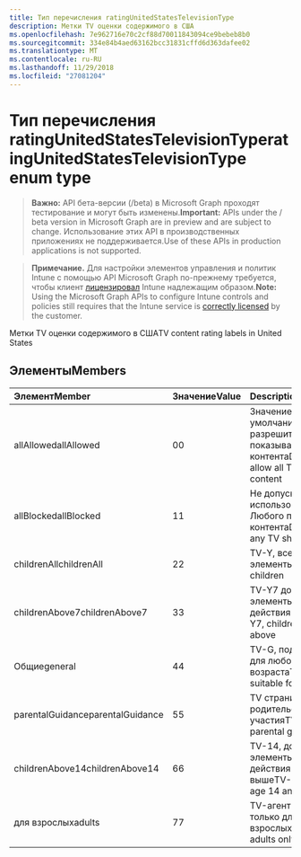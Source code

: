 ```yaml
---
title: Тип перечисления ratingUnitedStatesTelevisionType
description: Метки TV оценки содержимого в США
ms.openlocfilehash: 7e962716e70c2cf88d70011843094ce9bebeb8b0
ms.sourcegitcommit: 334e84b4aed63162bcc31831cffd6d363dafee02
ms.translationtype: MT
ms.contentlocale: ru-RU
ms.lasthandoff: 11/29/2018
ms.locfileid: "27081204"
---
```

# <a name="ratingunitedstatestelevisiontype-enum-type"></a><span data-ttu-id="ccd99-103">Тип перечисления ratingUnitedStatesTelevisionType</span><span class="sxs-lookup"><span data-stu-id="ccd99-103">ratingUnitedStatesTelevisionType enum type</span></span>

> <span data-ttu-id="ccd99-104">**Важно:** API бета-версии (/beta) в Microsoft Graph проходят тестирование и могут быть изменены.</span><span class="sxs-lookup"><span data-stu-id="ccd99-104">**Important:** APIs under the / beta version in Microsoft Graph are in preview and are subject to change.</span></span> <span data-ttu-id="ccd99-105">Использование этих API в производственных приложениях не поддерживается.</span><span class="sxs-lookup"><span data-stu-id="ccd99-105">Use of these APIs in production applications is not supported.</span></span>

> <span data-ttu-id="ccd99-106">**Примечание.** Для настройки элементов управления и политик Intune с помощью API Microsoft Graph по-прежнему требуется, чтобы клиент [лицензировал](https://go.microsoft.com/fwlink/?linkid=839381) Intune надлежащим образом.</span><span class="sxs-lookup"><span data-stu-id="ccd99-106">**Note:** Using the Microsoft Graph APIs to configure Intune controls and policies still requires that the Intune service is [correctly licensed](https://go.microsoft.com/fwlink/?linkid=839381) by the customer.</span></span>

<span data-ttu-id="ccd99-107">Метки TV оценки содержимого в США</span><span class="sxs-lookup"><span data-stu-id="ccd99-107">TV content rating labels in United States</span></span>
## <a name="members"></a><span data-ttu-id="ccd99-108">Элементы</span><span class="sxs-lookup"><span data-stu-id="ccd99-108">Members</span></span>
|<span data-ttu-id="ccd99-109">Элемент</span><span class="sxs-lookup"><span data-stu-id="ccd99-109">Member</span></span>|<span data-ttu-id="ccd99-110">Значение</span><span class="sxs-lookup"><span data-stu-id="ccd99-110">Value</span></span>|<span data-ttu-id="ccd99-111">Description</span><span class="sxs-lookup"><span data-stu-id="ccd99-111">Description</span></span>|
|:---|:---|:---|
|<span data-ttu-id="ccd99-112">allAllowed</span><span class="sxs-lookup"><span data-stu-id="ccd99-112">allAllowed</span></span>|<span data-ttu-id="ccd99-113">0</span><span class="sxs-lookup"><span data-stu-id="ccd99-113">0</span></span>|<span data-ttu-id="ccd99-114">Значение по умолчанию, разрешить всем TV показывает контента</span><span class="sxs-lookup"><span data-stu-id="ccd99-114">Default value, allow all TV shows content</span></span>|
|<span data-ttu-id="ccd99-115">allBlocked</span><span class="sxs-lookup"><span data-stu-id="ccd99-115">allBlocked</span></span>|<span data-ttu-id="ccd99-116">1</span><span class="sxs-lookup"><span data-stu-id="ccd99-116">1</span></span>|<span data-ttu-id="ccd99-117">Не допускайте использование Любого показывает контента</span><span class="sxs-lookup"><span data-stu-id="ccd99-117">Do not allow any TV shows content</span></span>|
|<span data-ttu-id="ccd99-118">childrenAll</span><span class="sxs-lookup"><span data-stu-id="ccd99-118">childrenAll</span></span>|<span data-ttu-id="ccd99-119">2</span><span class="sxs-lookup"><span data-stu-id="ccd99-119">2</span></span>|<span data-ttu-id="ccd99-120">TV-Y, все дочерние элементы</span><span class="sxs-lookup"><span data-stu-id="ccd99-120">TV-Y, all children</span></span>|
|<span data-ttu-id="ccd99-121">childrenAbove7</span><span class="sxs-lookup"><span data-stu-id="ccd99-121">childrenAbove7</span></span>|<span data-ttu-id="ccd99-122">3</span><span class="sxs-lookup"><span data-stu-id="ccd99-122">3</span></span>|<span data-ttu-id="ccd99-123">TV-Y7 дочерние элементы, срок действия 7 и выше</span><span class="sxs-lookup"><span data-stu-id="ccd99-123">TV-Y7, children age 7 and above</span></span>|
|<span data-ttu-id="ccd99-124">Общие</span><span class="sxs-lookup"><span data-stu-id="ccd99-124">general</span></span>|<span data-ttu-id="ccd99-125">4</span><span class="sxs-lookup"><span data-stu-id="ccd99-125">4</span></span>|<span data-ttu-id="ccd99-126">TV-G, подходящее для любого возраста</span><span class="sxs-lookup"><span data-stu-id="ccd99-126">TV-G, suitable for all ages</span></span>|
|<span data-ttu-id="ccd99-127">parentalGuidance</span><span class="sxs-lookup"><span data-stu-id="ccd99-127">parentalGuidance</span></span>|<span data-ttu-id="ccd99-128">5</span><span class="sxs-lookup"><span data-stu-id="ccd99-128">5</span></span>|<span data-ttu-id="ccd99-129">TV страница, родительского участия</span><span class="sxs-lookup"><span data-stu-id="ccd99-129">TV-PG, parental guidance</span></span>|
|<span data-ttu-id="ccd99-130">childrenAbove14</span><span class="sxs-lookup"><span data-stu-id="ccd99-130">childrenAbove14</span></span>|<span data-ttu-id="ccd99-131">6</span><span class="sxs-lookup"><span data-stu-id="ccd99-131">6</span></span>|<span data-ttu-id="ccd99-132">TV-14, дочерние элементы, срок действия 14 и выше</span><span class="sxs-lookup"><span data-stu-id="ccd99-132">TV-14, children age 14 and above</span></span>|
|<span data-ttu-id="ccd99-133">для взрослых</span><span class="sxs-lookup"><span data-stu-id="ccd99-133">adults</span></span>|<span data-ttu-id="ccd99-134">7</span><span class="sxs-lookup"><span data-stu-id="ccd99-134">7</span></span>|<span data-ttu-id="ccd99-135">TV-агент Управления, только для взрослых</span><span class="sxs-lookup"><span data-stu-id="ccd99-135">TV-MA, adults only</span></span>|





